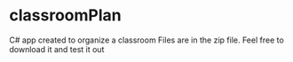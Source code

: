 # classroomPlan
C# app created to organize a classroom
Files are in the zip file. Feel free to download it and test it out
